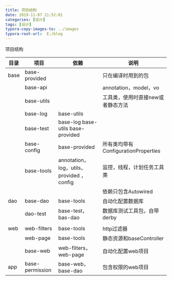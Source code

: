 ```yaml
---
title: 项目结构
date: 2019-11-07 21:52:01
categories: [设计]
tags: [设计]
typora-copy-images-to: ../images
typora-root-url:  E:/blog
---
```


项目结构

<!--more-->

|目录| 项目 | 依赖 | 说明 |
|-------------| ------------- | -------------|---------------- |
|base| base-provided |           | 只在编译时用到的包 |
|| base-api |  | annotation，model，vo |
|| base-utils    |  | 工具类，使用时直接new或者静态方法 |
|| base-log      | base-utils |  |
|| base-test     | base-log base-utils base-provided |          |
|| base-config | base-provided | 所有类均带有ConfigurationProperties |
|| base-tools    | annotation，log，utils，provided ，config | 监控，线程，计划任务工具类 |
||  |                               | 依赖只包含Autowired |
|dao| base-dao | base-tools | 自动化配置数据库 |
|| dao-test | base-test，bas-dao | 数据库测试工具包，自带derby |
||  |  |  |
|web|web-filters|base-tools|http过滤器|
||web-page| base-tools | 静态资源和baseController |
|| base-web |web-filters，web-page|自动化配置web项目|
|app|base-permission| base-web，base-dao |包含权限的web项目|

